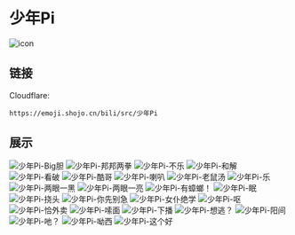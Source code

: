 # 少年Pi
![icon](https://emoji.shojo.cn/bili/src/少年Pi/icon.png)
## 链接
Cloudflare:
```
https://emoji.shojo.cn/bili/src/少年Pi
```
## 展示
![少年Pi-Big胆](https://emoji.shojo.cn/bili/src/少年Pi/少年Pi-Big胆.png)
![少年Pi-邦邦两拳](https://emoji.shojo.cn/bili/src/少年Pi/少年Pi-邦邦两拳.png)
![少年Pi-不乐](https://emoji.shojo.cn/bili/src/少年Pi/少年Pi-不乐.png)
![少年Pi-和解](https://emoji.shojo.cn/bili/src/少年Pi/少年Pi-和解.png)
![少年Pi-看破](https://emoji.shojo.cn/bili/src/少年Pi/少年Pi-看破.png)
![少年Pi-酷哥](https://emoji.shojo.cn/bili/src/少年Pi/少年Pi-酷哥.png)
![少年Pi-喇叭](https://emoji.shojo.cn/bili/src/少年Pi/少年Pi-喇叭.png)
![少年Pi-老鼠汤](https://emoji.shojo.cn/bili/src/少年Pi/少年Pi-老鼠汤.png)
![少年Pi-乐](https://emoji.shojo.cn/bili/src/少年Pi/少年Pi-乐.png)
![少年Pi-两眼一黑](https://emoji.shojo.cn/bili/src/少年Pi/少年Pi-两眼一黑.png)
![少年Pi-两眼一亮](https://emoji.shojo.cn/bili/src/少年Pi/少年Pi-两眼一亮.png)
![少年Pi-有蟑螂！](https://emoji.shojo.cn/bili/src/少年Pi/少年Pi-有蟑螂！.png)
![少年Pi-眠](https://emoji.shojo.cn/bili/src/少年Pi/少年Pi-眠.png)
![少年Pi-挠头](https://emoji.shojo.cn/bili/src/少年Pi/少年Pi-挠头.png)
![少年Pi-你先别急](https://emoji.shojo.cn/bili/src/少年Pi/少年Pi-你先别急.png)
![少年Pi-女仆绝学](https://emoji.shojo.cn/bili/src/少年Pi/少年Pi-女仆绝学.png)
![少年Pi-呕](https://emoji.shojo.cn/bili/src/少年Pi/少年Pi-呕.png)
![少年Pi-恰外卖](https://emoji.shojo.cn/bili/src/少年Pi/少年Pi-恰外卖.png)
![少年Pi-嗦面](https://emoji.shojo.cn/bili/src/少年Pi/少年Pi-嗦面.png)
![少年Pi-下播](https://emoji.shojo.cn/bili/src/少年Pi/少年Pi-下播.png)
![少年Pi-想逃？](https://emoji.shojo.cn/bili/src/少年Pi/少年Pi-想逃？.png)
![少年Pi-阳间](https://emoji.shojo.cn/bili/src/少年Pi/少年Pi-阳间.png)
![少年Pi-吔？](https://emoji.shojo.cn/bili/src/少年Pi/少年Pi-吔？.png)
![少年Pi-呦西](https://emoji.shojo.cn/bili/src/少年Pi/少年Pi-呦西.png)
![少年Pi-这个好](https://emoji.shojo.cn/bili/src/少年Pi/少年Pi-这个好.png)
